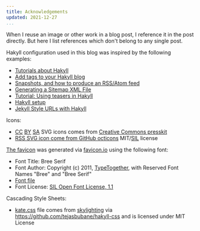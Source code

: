 ```yaml
---
title: Acknowledgements
updated: 2021-12-27
...
```


When I reuse an image or other work in a blog post, I reference it in the post
directly. But here I list references which don't belong to any single post.

Hakyll configuration used in this blog was inspired by the following examples:

- [Tutorials about Hakyll](https://jaspervdj.be/hakyll/tutorials.html)
- [Add tags to your Hakyll blog](https://javran.github.io/posts/2014-03-01-add-tags-to-your-hakyll-blog.html)
- [Snapshots, and how to produce an RSS/Atom feed](https://jaspervdj.be/hakyll/tutorials/05-snapshots-feeds.html)
- [Generating a Sitemap XML File](https://robertwpearce.com/hakyll-pt-2-generating-a-sitemap-xml-file.html)
- [Tutorial: Using teasers in Hakyll](https://jaspervdj.be/hakyll/tutorials/using-teasers-in-hakyll.html)
- [Hakyll setup](https://yannesposito.com/Scratch/en/blog/Hakyll-setup/)
- [Jekyll Style URLs with Hakyll](https://aherrmann.github.io/programming/2016/01/31/jekyll-style-urls-with-hakyll/)

Icons:

- [CC](/images/cc.svg) [BY](/images/by.svg) [SA](/images/sa.svg) SVG icons
  comes from [Creative Commons
  presskit](https://mirrors.creativecommons.org/presskit/icons/)
- [RSS SVG icon come from GitHub octicons](https://commons.wikimedia.org/wiki/File:Octicons-rss.svg)
  MIT/[SIL](https://en.wikipedia.org/wiki/SIL_Open_Font_License) license

[The favicon](images/apple-touch-icon.png) was generated via
[favicon.io](https://favicon.io/favicon-generator/) using the following font:

- Font Title: Bree Serif
- Font Author: Copyright (c) 2011, [TypeTogether](www.type-together.com), with
  Reserved Font Names "Bree" and "Bree Serif"
- [Font file](http://fonts.gstatic.com/s/breeserif/v10/4UaHrEJCrhhnVA3DgluAx63j5pN1MwI.ttf)
- Font License: [SIL Open Font License, 1.1](http://scripts.sil.org/OFL)

Cascading Style Sheets:

- [kate.css](css/kate.css) file comes from
  [skylighting](https://hackage.haskell.org/package/skylighting) via
  <https://github.com/tejasbubane/hakyll-css> and is licensed under MIT License
